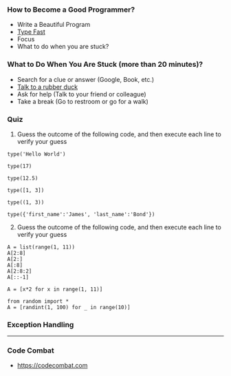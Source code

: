 ### How to Become a Good Programmer?
- Write a Beautiful Program
- [Type Fast](/topic/how-to-type-fast)
- Focus
- What to do when you are stuck?

### What to Do When You Are Stuck (more than 20 minutes)?
- Search for a clue or answer (Google, Book, etc.)
- [Talk to a rubber duck](https://en.wikipedia.org/wiki/Rubber_duck_debugging)
- Ask for help (Talk to your friend or colleague)
- Take a break (Go to restroom or go for a walk)

### Quiz

1. Guess the outcome of the following code, and then execute each line to verify your guess

```
type('Hello World')
```
```
type(17)
```
```
type(12.5)
```
```
type([1, 3])
```
```
type((1, 3))
```
```
type({'first_name':'James', 'last_name':'Bond'})
```

2. Guess the outcome of the following code, and then execute each line to verify your guess

```
A = list(range(1, 11))
A[2:8]
A[2:]
A[:8]
A[2:8:2]
A[::-1]
```
```
A = [x*2 for x in range(1, 11)]
```
```
from random import *
A = [randint(1, 100) for _ in range(10)]
```

### Exception Handling

* * *

### Code Combat
- https://codecombat.com
